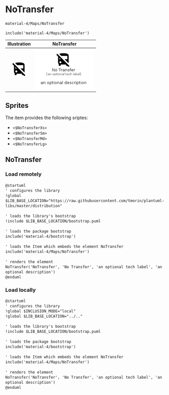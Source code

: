 # NoTransfer


```text
material-4/Maps/NoTransfer
```

```text
include('material-4/Maps/NoTransfer')
```



| Illustration | NoTransfer |
| :---: | :---: |
| ![illustration for Illustration](../../material-4/Maps/NoTransfer.png) | ![illustration for NoTransfer](../../material-4/Maps/NoTransfer.Local.png) |



## Sprites
The item provides the following sriptes:

- `<$NoTransferXs>`
- `<$NoTransferSm>`
- `<$NoTransferMd>`
- `<$NoTransferLg>`





## NoTransfer

### Load remotely
```plantuml
@startuml
' configures the library
!global $LIB_BASE_LOCATION="https://raw.githubusercontent.com/tmorin/plantuml-libs/master/distribution"

' loads the library's bootstrap
!include $LIB_BASE_LOCATION/bootstrap.puml

' loads the package bootstrap
include('material-4/bootstrap')

' loads the Item which embeds the element NoTransfer
include('material-4/Maps/NoTransfer')

' renders the element
NoTransfer('NoTransfer', 'No Transfer', 'an optional tech label', 'an optional description')
@enduml
```

### Load locally
```plantuml
@startuml
' configures the library
!global $INCLUSION_MODE="local"
!global $LIB_BASE_LOCATION="../.."

' loads the library's bootstrap
!include $LIB_BASE_LOCATION/bootstrap.puml

' loads the package bootstrap
include('material-4/bootstrap')

' loads the Item which embeds the element NoTransfer
include('material-4/Maps/NoTransfer')

' renders the element
NoTransfer('NoTransfer', 'No Transfer', 'an optional tech label', 'an optional description')
@enduml
```

